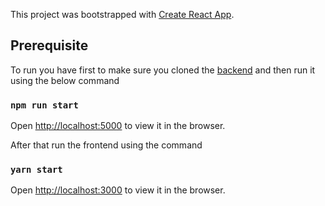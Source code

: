 This project was bootstrapped with [Create React App](https://github.com/facebook/create-react-app).

## Prerequisite

To run you have first to  make sure you cloned the [backend](https://github.com/kittaneh/nestjs-gql-mongodb/)
and then run it using the below command

### `npm run start`

Open [http://localhost:5000](http://localhost:5000) to view it in the browser.

After that run the frontend using the command 

### `yarn start`

Open [http://localhost:3000](http://localhost:3000) to view it in the browser.
